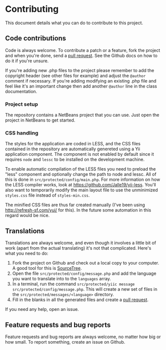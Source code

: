 # Contributing

This document details what you can do to contribute to this project.

## Code contributions

Code is always welcome. To contribute a patch or a feature, fork the project and when you're done, send a [pull request](https://help.github.com/articles/creating-a-pull-request). See the Github docs on how to do it if you're unsure.

If you're adding new .php files to the project please remember to add the copyright header (see other files for example) and adjust the `@author` comment if necessary. If you're adding modifying an existing .php file and feel like it's an important change then add another `@author` line in the class documentation.

### Project setup

The repository contains a NetBeans project that you can use. Just open the project in NetBeans to get started.

### CSS handling

The styles for the application are coded in LESS, and the CSS files contained in the repository are automatically genereted using a Yii application component. The component is not enabled by default since it requires `node` and `lessc` to be installed on the development machine.

To enable automatic compilation of the LESS files you need to preload the "less" component and optionally change the path to node and lessc. All of this is done in `src/protected/config/main.php`. For more information on how the LESS compiler works, look at https://github.com/Jalle19/yii-less. You'll also want to temporarily modify the main layout file to use the unminimized `styles.css` file instead of `styles-min.css`.

The minified CSS files are thus far created manually (I've been using http://refresh-sf.com/yui/ for this). In the future some automation in this regard would be nice.

## Translations

Translations are always welcome, and even though it involves a little bit of work (apart from the actual translating) it's not that complicated. Here's what you need to do:

1. Fork the project on Github and check out a local copy to your computer. A good tool for this is [SourceTree](http://www.sourcetreeapp.com/).
2. Open the file `src/protected/config/message.php` and add the language you want to translate into to the `languages` array.
3. In a terminal, run the command `src/protected/yiic message src/protected/config/message.php`. This will create a new set of files in the `src/protected/messages/<language>` directory.
4. Fill in the blanks in all the generated files and create a [pull request](https://help.github.com/articles/creating-a-pull-request).

If you need any help, open an issue.

## Feature requests and bug reports

Feature requests and bug reports are always welcome, no matter how big or how small. To report something, create an issue on Github.
